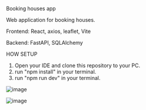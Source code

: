Booking houses app

Web application for booking houses.

Frontend: React, axios, leaflet, Vite

Backend: FastAPI, SQLAlchemy

HOW SETUP
1. Open your IDE and clone this repository to your PC.
2. run "npm install" in your terminal.
3. run "npm run dev" in your terminal.

![image](https://github.com/byRingo/course_work_2/assets/113057834/7cd2e4b2-705b-4114-9020-814f878ab8d0)

![image](https://github.com/byRingo/course_work_2/assets/113057834/d8dae62e-4e43-4151-9d57-632c4530c389)

